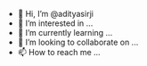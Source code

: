 - 👋 Hi, I’m @adityasirji
- 👀 I’m interested in ...
- 🌱 I’m currently learning ...
- 💞️ I’m looking to collaborate on ...
- 📫 How to reach me ...

<!---
adityasirji/adityasirji is a ✨ special ✨ repository because its `README.md` (this file) appears on your GitHub profile.
You can click the Preview link to take a look at your changes.
--->
